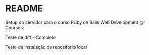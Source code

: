 # README

Setup do servidor para o curso Ruby on Rails Web Development @ Coursera

Teste de diff - Completo

Teste de instalação de repositorio local